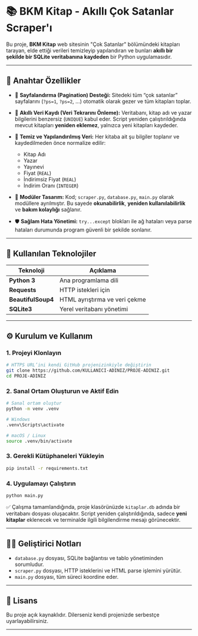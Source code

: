 # 📚 BKM Kitap - Akıllı Çok Satanlar Scraper'ı

Bu proje, **BKM Kitap** web sitesinin "Çok Satanlar" bölümündeki kitapları tarayan, elde ettiği verileri temizleyip yapılandıran ve bunları **akıllı bir şekilde bir SQLite veritabanına kaydeden** bir Python uygulamasıdır.

---

## 🚀 Anahtar Özellikler

* 🧭 **Sayfalandırma (Pagination) Desteği:**
  Sitedeki tüm “çok satanlar” sayfalarını (`?ps=1`, `?ps=2`, …) otomatik olarak gezer ve tüm kitapları toplar.

* 🧠 **Akıllı Veri Kaydı (Veri Tekrarını Önleme):**
  Veritabanı, kitap adı ve yazar bilgilerini benzersiz (`UNIQUE`) kabul eder.
  Script yeniden çalıştırıldığında mevcut kitapları **yeniden eklemez**, yalnızca yeni kitapları kaydeder.

* 🥹 **Temiz ve Yapılandırılmış Veri:**
  Her kitaba ait şu bilgiler toplanır ve kaydedilmeden önce normalize edilir:

  * Kitap Adı
  * Yazar
  * Yayınevi
  * Fiyat (`REAL`)
  * İndirimsiz Fiyat (`REAL`)
  * İndirim Oranı (`INTEGER`)

* 🧩 **Modüler Tasarım:**
  Kod; `scraper.py`, `database.py`, `main.py` olarak modüllere ayrılmıştır.
  Bu sayede **okunabilirlik**, **yeniden kullanılabilirlik** ve **bakım kolaylığı** sağlanır.

* 🛡️ **Sağlam Hata Yönetimi:**
  `try...except` blokları ile ağ hataları veya parse hataları durumunda program güvenli bir şekilde sonlanır.

---

## 🧪 Kullanılan Teknolojiler

| Teknoloji          | Açıklama                      |
| ------------------ | ----------------------------- |
| **Python 3**       | Ana programlama dili          |
| **Requests**       | HTTP istekleri için           |
| **BeautifulSoup4** | HTML ayrıştırma ve veri çekme |
| **SQLite3**        | Yerel veritabanı yönetimi     |

---

## ⚙️ Kurulum ve Kullanım

### 1. Projeyi Klonlayın

```bash
# HTTPS URL’ini kendi GitHub projenizinkiyle değiştirin
git clone https://github.com/KULLANICI-ADINIZ/PROJE-ADINIZ.git
cd PROJE-ADINIZ
```

### 2. Sanal Ortam Oluşturun ve Aktif Edin

```bash
# Sanal ortam oluştur
python -m venv .venv

# Windows
.venv\Scripts\activate

# macOS / Linux
source .venv/bin/activate
```

### 3. Gerekli Kütüphaneleri Yükleyin

```bash
pip install -r requirements.txt
```

### 4. Uygulamayı Çalıştırın

```bash
python main.py
```

✅ Çalışma tamamlandığında, proje klasörünüzde `kitaplar.db` adında bir veritabanı dosyası oluşacaktır.
Script yeniden çalıştırıldığında, sadece **yeni kitaplar** eklenecek ve terminalde ilgili bilgilendirme mesajı görünecektir.

---

## 🧑‍💻 Geliştirici Notları

* `database.py` dosyası, SQLite bağlantısı ve tablo yönetiminden sorumludur.
* `scraper.py` dosyası, HTTP isteklerini ve HTML parse işlemini yürütür.
* `main.py` dosyası, tüm süreci koordine eder.

---

## 📜 Lisans

Bu proje açık kaynaklıdır. Dilerseniz kendi projenizde serbestçe uyarlayabilirsiniz.

---

